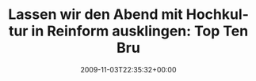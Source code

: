 ---
retweeted: false
source: <a href="http://twitter.com" rel="nofollow">Twitter Web Client</a>
entities:
  hashtags: []
  symbols: []
  user_mentions: []
  urls: []
display_text_range:
- '0'
- '116'
favorite_count: '1'
id_str: '5403765770'
truncated: false
retweet_count: '0'
id: '5403765770'
created_at: Tue Nov 03 22:35:32 +0000 2009
favorited: false
full_text: 'Lassen wir den Abend mit Hochkultur in Reinform ausklingen: Top Ten Brutal
  Christian Breakdowns http://bit.ly/2osEa6'
lang: de
tags:
- pesos/twitter
date: '2009-11-03T22:35:32+00:00'
src: https://twitter.com/bascht/status/5403765770
original_url: https://twitter.com/bascht/status/5403765770
type: twitter_tweet
text: 'Lassen wir den Abend mit Hochkultur in Reinform ausklingen: Top Ten Brutal
  Christian Breakdowns http://bit.ly/2osEa6'
title: 'Lassen wir den Abend mit Hochkultur in Reinform ausklingen: Top Ten Bru'

---